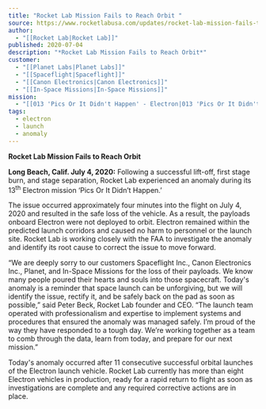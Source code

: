 ```yaml
---
title: "Rocket Lab Mission Fails to Reach Orbit "
source: https://www.rocketlabusa.com/updates/rocket-lab-mission-fails-to-reach-orbit/
author:
  - "[[Rocket Lab|Rocket Lab]]"
published: 2020-07-04
description: "*Rocket Lab Mission Fails to Reach Orbit*"
customer:
  - "[[Planet Labs|Planet Labs]]"
  - "[[Spaceflight|Spaceflight]]"
  - "[[Canon Electronics|Canon Electronics]]"
  - "[[In-Space Missions|In-Space Missions]]"
mission:
  - "[[013 'Pics Or It Didn't Happen' - Electron|013 'Pics Or It Didn't Happen' - Electron]]"
tags:
  - electron
  - launch
  - anomaly
---
```

**Rocket Lab Mission Fails to Reach Orbit**

**Long Beach, Calif. July 4, 2020:** Following a successful lift-off, first stage burn, and stage separation, Rocket Lab experienced an anomaly during its 13<sup>th</sup> Electron mission ‘Pics Or It Didn’t Happen.’

The issue occurred approximately four minutes into the flight on July 4, 2020 and resulted in the safe loss of the vehicle. As a result, the payloads onboard Electron were not deployed to orbit. Electron remained within the predicted launch corridors and caused no harm to personnel or the launch site. Rocket Lab is working closely with the FAA to investigate the anomaly and identify its root cause to correct the issue to move forward.

“We are deeply sorry to our customers Spaceflight Inc., Canon Electronics Inc., Planet, and In-Space Missions for the loss of their payloads. We know many people poured their hearts and souls into those spacecraft. Today's anomaly is a reminder that space launch can be unforgiving, but we will identify the issue, rectify it, and be safely back on the pad as soon as possible,” said Peter Beck, Rocket Lab founder and CEO. “The launch team operated with professionalism and expertise to implement systems and procedures that ensured the anomaly was managed safely. I’m proud of the way they have responded to a tough day. We’re working together as a team to comb through the data, learn from today, and prepare for our next mission.”  

Today's anomaly occurred after 11 consecutive successful orbital launches of the Electron launch vehicle. Rocket Lab currently has more than eight Electron vehicles in production, ready for a rapid return to flight as soon as investigations are complete and any required corrective actions are in place.
